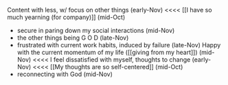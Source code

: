 
Content with less, w/ focus on other things (early-Nov) <<<< [[I have so much yearning (for company)]] (mid-Oct)
- secure in paring down my social interactions (mid-Nov)
- the other things being G O D (late-Nov)
- frustrated with current work habits, induced by failure (late-Nov)
Happy with the current momentum of my life ([[giving from my heart]]) (mid-Nov) <<<< I feel dissatisfied with myself, thoughts to change (early-Nov) <<<< [[My thoughts are so self-centered]] (mid-Oct)
- reconnecting with God (mid-Nov)